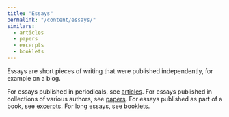 ```yaml
---
title: "Essays"
permalink: "/content/essays/"
similars:
  - articles
  - papers
  - excerpts
  - booklets
---
```


Essays are short pieces of writing that were published independently, for example on a blog.

For essays published in periodicals, see [articles](/content/articles/). For essays published in collections of various authors, see [papers](/content/papers/). For essays published as part of a book, see [excerpts](/content/excerpts/). For long essays, see [booklets](/content/booklets/).
